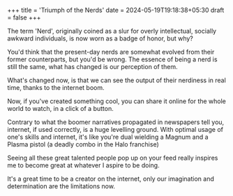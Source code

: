 +++
title = 'Triumph of the Nerds'
date = 2024-05-19T19:18:38+05:30
draft = false
+++

The term 'Nerd', originally coined as a slur for overly intellectual, socially awkward individuals, is now worn as a badge of honor, but why?

You'd think that the present-day nerds are somewhat evolved from their former counterparts, but you'd be wrong. The essence of being a nerd is still the same, what has changed is our perception of them.

What's changed now, is that we can see the output of their nerdiness in real time, thanks to the internet boom.

Now, if you've created something cool, you can share it online for the whole world to watch, in a click of a button.

Contrary to what the boomer narratives propagated in newspapers tell you, internet, if used correctly, is a huge levelling ground.
With optimal usage of one's skills and internet, it's like you're dual wielding a Magnum and a Plasma pistol (a deadly combo in the Halo franchise)

 Seeing all these great talented people pop up on your feed really inspires me to become great at whatever I aspire to be doing.

It's a great time to be a creator on the internet, only our imagination and determination are the limitations now.